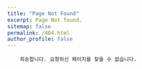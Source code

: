 ```yaml
---
title: "Page Not Found"
excerpt: Page Not found.
sitemap: false
permalink: /404.html
author_profile: false
---
```


        죄송합니다. 요청하신 페이지를 찾을 수 없습니다.

<script> var GOOG_FIXURL_LANG = 'en'; var GOOG_FIXURL_SITE = '{{ site.url }}' </script> <script src="https://linkhelp.clients.google.com/tbproxy/lh/wm/fixurl.js"> </script>